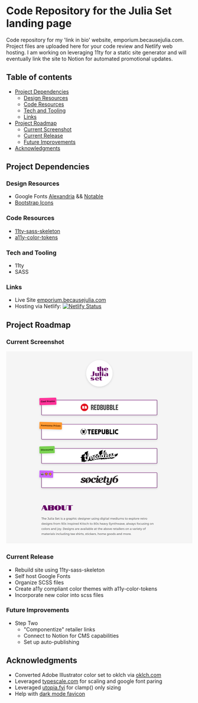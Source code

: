 # Code Repository for the Julia Set landing page

Code repository for my 'link in bio' website, emporium.becausejulia.com. Project files are uploaded here for your code review and Netlify web hosting. I am working on leveraging 11ty for a static site generator and will eventually link the site to Notion for automated promotional updates.

## Table of contents

- [Project Dependencies](#project-dependencies)
  - [Design Resources](#design-resources)
  - [Code Resources](#code-resorces)
  - [Tech and Tooling](#tech-and-tooling)
  - [Links](#links)
- [Project Roadmap](#project-roadmap)
  - [Current Screenshot](#screenshot)
  - [Current Release](#current-release)
  - [Future Improvements](#future-improvements)
- [Acknowledgments](#)

## Project Dependencies

### Design Resources

- Google Fonts [Alexandria](https://fonts.google.com/specimen/Alexandria) && [Notable](https://fonts.google.com/specimen/Notable)
- [Bootstrap Icons](https://icons.getbootstrap.com/)

### Code Resources

- [11ty-sass-skeleton](https://github.com/5t3ph/11ty-sass-skeleton)
- [a11y-color-tokens](https://github.com/5t3ph/a11y-color-tokens)

### Tech and Tooling

- 11ty
- SASS

### Links

- Live Site [emporium.becausejulia.com](https://zingy-basbousa-9f76c2.netlify.app/)
- Hosting via Netlify: [![Netlify Status](https://api.netlify.com/api/v1/badges/4429c8ed-bfa4-48b6-9504-5198908d0d04/deploy-status)](https://app.netlify.com/sites/zingy-basbousa-9f76c2/deploys)

## Project Roadmap

### Current Screenshot

![screenshot](./screenshot.png?raw=true)

### Current Release

- Rebuild site using 11ty-sass-skeleton
- Self host Google Fonts
- Organize SCSS files
- Create a11y compliant color themes with a11y-color-tokens
- Incorporate new color into scss files

### Future Improvements

- Step Two
  - "Componentize" retailer links
  - Connect to Notion for CMS capabilities
  - Set up auto-publishing

## Acknowledgments

- Converted Adobe Illustrator color set to oklch via [oklch.com](https://oklch.com/)
- Leveraged [typescale.com](https://typescale.com/) for scaling and google font paring
- Leveraged [utopia.fyi](https://utopia.fyi/) for clamp() only sizing
- Help with [dark mode favicon](https://web.dev/articles/building/an-adaptive-favicon/)
